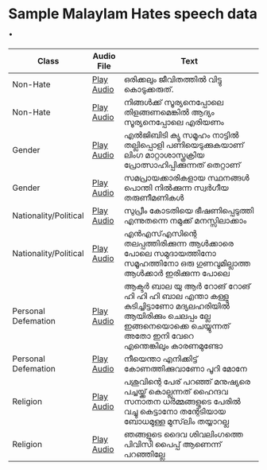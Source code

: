 
# Sample Malaylam Hates speech data .


|Class | Audio File | Text |
|---------|------------|------|
|Non-Hate|[Play Audio](https://github.com/Anonymous-person-01/dataset/assets/161918497/8ae3ed1e-75e1-4fab-a290-084a3ecf1ab5)  | ഒരിക്കലും ജീവിതത്തിൽ വിട്ടു കൊടുക്കരുത്. |
|Non-Hate|[Play Audio]( https://github.com/Anonymous-person-01/dataset/assets/161918497/6e288ac7-9207-4fb1-a815-898bb39cf622) | നിങ്ങൾക്ക് സൂര്യനെപ്പോലെ തിളങ്ങണമെങ്കിൽ ആദ്യം സൂര്യനെപ്പോലെ എരിയണം|
|Gender|[Play Audio](https://github.com/Anonymous-person-01/dataset/assets/161918497/7437f229-bab6-4a40-9c43-c4f7b4f4bfbe)|എൽജിബിടി ക്യു സമൂഹം നാട്ടിൽ തല്ലിപ്പൊളി പണിയെടുക്കുകയാണ് ലിംഗ മാറ്റാശാസ്ത്രക്രിയ പ്രോത്സാഹിപ്പിക്കുന്നത് തെറ്റാണ് |
|Gender|[Play Audio](https://github.com/Anonymous-person-01/dataset/assets/161918497/fcd9b6d2-3c76-4106-aaf5-a99fb61bc6ab)|സമപ്രായക്കാരികളായ സ്ഥനങ്ങൾ പൊന്തി നിൽക്കുന്ന സ്വർഗീയ തരുണീമണികൾ|
|Nationality/Political|[Play Audio](https://github.com/Anonymous-person-01/dataset/assets/161918497/e71a0411-5f48-465c-a825-335776af6fd6)|സുപ്രീം കോടതിയെ ഭീഷണിപ്പെടുത്തി എന്നുതന്നെ നമുക്ക് മനസ്സിലാക്കാം| 
|Nationality/Political|[Play Audio](https://github.com/Anonymous-person-01/dataset/assets/161918497/4e63a2e9-cc36-46c8-8e09-95dc1c5516d8)|എൻഎസ്എസിന്റെ തലപ്പത്തിരിക്കുന്ന ആൾക്കാരെ പോലെ സമുദായത്തിനോ സമൂഹത്തിനോ ഒരു ഗുണവുമില്ലാത്ത ആൾക്കാർ ഇരിക്കുന്ന പോലെ|
|Personal Defemation|[Play Audio](https://github.com/Anonymous-person-01/dataset/assets/161918497/01599988-3fe4-4992-9e88-57a5c3ed59e2)|ആക്ടർ ബാല യു ആർ റോങ് റോങ് ഹി ഹി ഹി ബാല എന്താ കള്ളു കുടിച്ചിട്ടാണോ മദ്യലഹരിയിൽ ആയിരിക്കും ചെലപ്പം ല്ലേ ഇങ്ങനെയൊക്കെ ചെയ്യുന്നത് അതോ ഇനി വേറെ എന്തെങ്കിലും കാരണമുണ്ടോ|
|Personal Defemation|[Play Audio](https://github.com/Anonymous-person-01/dataset/assets/161918497/9547952d-fff2-43d8-8923-49669fc230fc)|നീയെന്താ എനിക്കിട്ട് കോണത്തിക്കുവാണോ പൂറി മോനേ|
|Religion|[Play Audio](https://github.com/Anonymous-person-01/dataset/assets/161918497/79fa8334-89a1-4d97-b7db-eb5f9c1ac179)|പശുവിന്റെ പേര് പറഞ്ഞ് മനുഷ്യരെ പച്ചയ്ക്ക് കൊല്ലുന്നത് ഹൈന്ദവ സനാതന ധർമ്മങ്ങളുടെ പേരിൽ വച്ചു കെട്ടാനോ തന്റേടിയായ ബോധമുള്ള മുസ്‌ലിം  തയ്യാറല്ല|
|Religion|[Play Audio](https://github.com/Anonymous-person-01/dataset/assets/161918497/d076c002-7199-46ff-be76-c391b0caea3b)|ഞങ്ങളുടെ ദൈവ ശിവലിംഗത്തെ പിവിസി പൈപ്പ് ആണെന്ന് പറഞ്ഞില്ലേ|
































